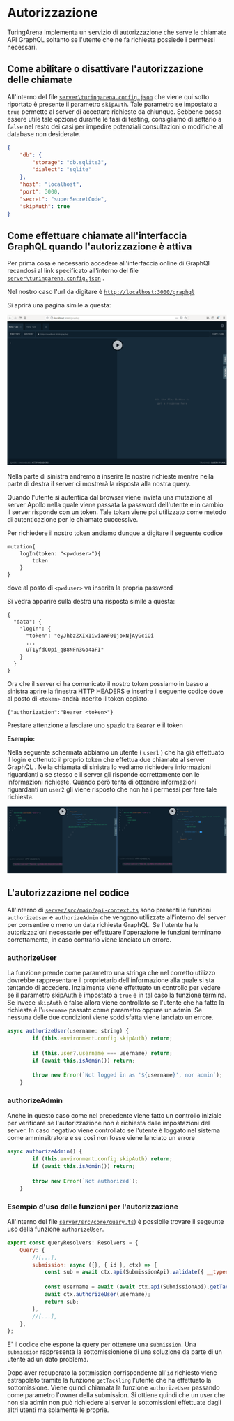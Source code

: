 # Autorizzazione

TuringArena implementa un servizio di autorizzazione che serve le chiamate API GraphQL soltanto se l'utente che ne fa richiesta possiede i permessi necessari.

## Come abilitare o disattivare l'autorizzazione delle chiamate

All'interno del file [`server\turingarena.config.json`](../server/turingarena.config.json) che viene qui sotto riportato è presente il parametro `skipAuth`. Tale parametro se impostato a `true` permette al server di accettare richieste da chiunque. Sebbene possa essere utile tale opzione durante le fasi di testing, consigliamo di settarlo a `false` nel resto dei casi per impedire potenziali consultazioni o modifiche al database non desiderate.

```json
{
    "db": {
        "storage": "db.sqlite3",
        "dialect": "sqlite"
    },
    "host": "localhost",
    "port": 3000,
    "secret": "superSecretCode",
    "skipAuth": true
}

```

## Come effettuare chiamate all'interfaccia GraphQL quando l'autorizzazione è attiva

Per prima cosa è necessario accedere all'interfaccia online di GraphQl recandosi al link specificato all'interno del file  [`server\turingarena.config.json`](../server/turingarena.config.json) .

Nel nostro caso l'url da digitare è [`http://localhost:3000/graphql`](http://localhost:3000/graphql)

Si aprirà una pagina simile a questa:

<img src="./img/graphql_interface.png" style="zoom:80%;" />

Nella parte di sinistra andremo a inserire le nostre richieste mentre nella parte di destra il server ci mostrerà la risposta alla nostra query.

Quando l'utente si autentica dal browser viene inviata una mutazione al server Apollo nella quale viene passata la password dell'utente e in cambio il server risponde con un token. Tale token viene poi utilizzato come metodo di autenticazione per le chiamate successive.

Per richiedere il nostro token andiamo dunque a digitare il seguente codice

```
mutation{
	logIn(token: "<pwduser>"){
    	token
  	}
}
```

dove al posto di `<pwduser>` va inserita la propria password

Si vedrà apparire sulla destra una risposta simile a questa:

```
{
  "data": {
    "logIn": {
      "token": "eyJhbzZXIxIiwiaWF0IjoxNjAyGciOi
      ...
      uT1yfdCOpi_gB8NFn3Go4aFI"
    }
  }
}
```



Ora che il server ci ha comunicato il nostro token possiamo in basso a sinistra aprire la finestra HTTP HEADERS e inserire il seguente codice dove al posto di `<token>` andrà inserito il token copiato.

```
{"authorization":"Bearer <token>"}
```

Prestare attenzione a lasciare uno spazio tra `Bearer` e il token

**Esempio:**

Nella seguente schermata abbiamo un utente ( `user1` ) che ha già effettuato il login e ottenuto il proprio token che effettua due chiamate al server GraphQL . Nella chiamata di sinistra lo vediamo richiedere informazioni riguardanti a se stesso e il server gli risponde correttamente con le informazioni richieste. Quando però tenta di ottenere informazioni riguardanti un `user2` gli viene risposto che non ha i permessi per fare tale richiesta. 

![](./img/graphql_auth_query.png)

## L'autorizzazione nel codice

All'interno di [`server/src/main/api-context.ts`](../server/src/main/api-context.ts) sono presenti le funzioni `authorizeUser` e `authorizeAdmin` che vengono utilizzate all'interno del server per consentire o meno un data richiesta GraphQL.
Se l'utente ha le autorizzazioni necessarie per effettuare l'operazione le funzioni terminano correttamente, in caso contrario viene lanciato un errore.

### authorizeUser
La funzione prende come parametro una stringa che nel corretto utilizzo dovrebbe rappresentare il proprietario dell'informazione alla quale si sta tentando di accedere. 
Inzialmente viene effettuato un controllo per vedere se il parametro skipAuth è impostato a `true` e in tal caso la funzione termina.
Se invece `skipAuth` è false allora viene controllato se l'utente che ha fatto la richiesta è l'`username` passato come parametro oppure un admin. Se nessuna delle due condizioni viene soddisfatta viene lanciato un errore.
``` javascript
async authorizeUser(username: string) {
        if (this.environment.config.skipAuth) return;

        if (this.user?.username === username) return;
        if (await this.isAdmin()) return;

        throw new Error(`Not logged in as '${username}', nor admin`);
    }
```

### authorizeAdmin
Anche in questo caso come nel precedente viene fatto un controllo iniziale per verificare se l'autorizzazione non è richiesta dalle impostazioni del server.
In caso negativo viene controllato se l'utente è loggato nel sistema come amminsitratore e se così non fosse viene lanciato un errore
``` javascript
async authorizeAdmin() {
        if (this.environment.config.skipAuth) return;
        if (await this.isAdmin()) return;

        throw new Error(`Not authorized`);
    }
```

### Esempio d'uso delle funzioni per l'autorizzazione

All'interno del file [`server/src/core/query.ts`](../server/src/core/query.ts)) è possibile trovare il segeunte uso della funzione  `authorizeUser`. 

``` javascript
export const queryResolvers: Resolvers = {
    Query: {
        //[...],
        submission: async ({}, { id }, ctx) => {
            const sub = await ctx.api(SubmissionApi).validate({ __typename: 'Submission', id });

            const username = await (await ctx.api(SubmissionApi).getTackling(sub)).user.username;
            await ctx.authorizeUser(username);
            return sub;
        },
        //[...],
    },
};
```

E' il codice che espone la query per ottenere una `submission`. Una `submission` rappresenta la sottomissionione di una soluzione da parte di un utente ad un dato problema.

Dopo aver recuperato la sottmission corrispondente all'`id` richiesto viene estrapolato tramite la funzione `getTackling` l'utente che ha effettuato la sottomissione. 
Viene quindi chiamata la funzione `authorizeUser` passando come parametro l'owner della submission. Si ottiene quindi che un user che non sia admin non può richiedere al server le sottomissioni effettuate dagli altri utenti ma solamente le proprie.
